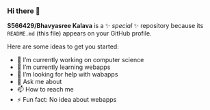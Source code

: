 ### Hi there 👋


**S566429/Bhavyasree Kalava** is a ✨ _special_ ✨ repository because its `README.md` (this file) appears on your GitHub profile.

Here are some ideas to get you started:

- 🔭 I’m currently working on computer science
- 🌱 I’m currently learning webapps
- 🤔 I’m looking for help with wabapps
- 💬 Ask me about 
- 📫 How to reach me
- ⚡ Fun fact: No idea about webapps

